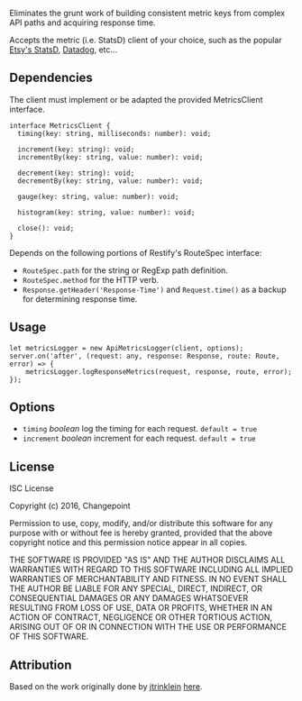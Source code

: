 Eliminates the grunt work of building consistent metric keys from complex API paths and acquiring response time.

Accepts the metric (i.e. StatsD) client of your choice, such as the popular [Etsy's StatsD](https://github.com/etsy/statsd), [Datadog](https://github.com/joybro/node-dogstatsd), etc...

## Dependencies

The client must implement or be adapted the provided MetricsClient interface.
```
interface MetricsClient {
  timing(key: string, milliseconds: number): void;

  increment(key: string): void;
  incrementBy(key: string, value: number): void;

  decrement(key: string): void;
  decrementBy(key: string, value: number): void;

  gauge(key: string, value: number): void;

  histogram(key: string, value: number): void;

  close(): void;
}
```

Depends on the following portions of Restify's RouteSpec interface:
* `RouteSpec.path` for the string or RegExp path definition.
* `RouteSpec.method` for the HTTP verb.
* `Response.getHeader('Response-Time')` and `Request.time()` as a backup for determining response time.

## Usage

```
let metricsLogger = new ApiMetricsLogger(client, options);
server.on('after', (request: any, response: Response, route: Route, error) => {
    metricsLogger.logResponseMetrics(request, response, route, error);
});
```

## Options

* `timing` *boolean* log the timing for each request. `default = true`
* `increment` *boolean* increment for each request. `default = true`

## License

ISC License

Copyright (c) 2016, Changepoint

Permission to use, copy, modify, and/or distribute this software for any purpose with or without fee is hereby granted, provided that the above copyright notice and this permission notice appear in all copies.

THE SOFTWARE IS PROVIDED "AS IS" AND THE AUTHOR DISCLAIMS ALL WARRANTIES WITH REGARD TO THIS SOFTWARE INCLUDING ALL IMPLIED WARRANTIES OF MERCHANTABILITY AND FITNESS. IN NO EVENT SHALL THE AUTHOR BE LIABLE FOR ANY SPECIAL, DIRECT, INDIRECT, OR CONSEQUENTIAL DAMAGES OR ANY DAMAGES WHATSOEVER RESULTING FROM LOSS OF USE, DATA OR PROFITS, WHETHER IN AN ACTION OF CONTRACT, NEGLIGENCE OR OTHER TORTIOUS ACTION, ARISING OUT OF OR IN CONNECTION WITH THE USE OR PERFORMANCE OF THIS SOFTWARE.

## Attribution

Based on the work originally done by [jtrinklein](https://github.com/jtrinklein) [here](https://github.com/daptiv/api-metrics-client).
